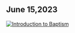 ## June 15,2023 ##

[![Introduction to Baptism](https://raw.githubusercontent.com/fernal73/CIAY/main/June/jpgs/Day166.jpg)](https://youtu.be/8687uCbz0D0 "Introduction to Baptism")
